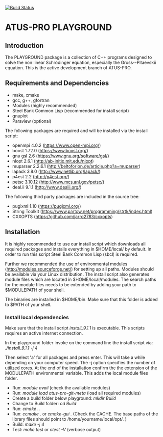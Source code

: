 

[![Build Status](https://travis-ci.org/zeli86/playground.svg?branch=master)](https://travis-ci.org/zeli86/playground)

# **ATUS-PRO PLAYGROUND**
## **Introduction**
The PLAYGROUND package is a collection of C++ programs designed to solve the non linear Schrödinger equation, especially the Gross--Pitaevskii equation. This is the active development branch of ATUS-PRO.

## **Requirements and Dependencies**  

* make, cmake
* gcc, g++, gfortran
* Modules (highly recommended)
* Steel Bank Common Lisp (recommended for install script)
* gnuplot
* Paraview (optional)

The following packages are required and will be installed via the install script:

* openmpi 4.0.2 (https://www.open-mpi.org/)
* boost 1.72.0 (https://www.boost.org/)
* gnu gsl 2.6 (https://www.gnu.org/software/gsl/)
* nlopt 2.6.1 (http://ab-initio.mit.edu/nlopt) 
* muparser 2.2.6.1 (http://beltoforion.de/article.php?a=muparser)
* lapack 3.8.0 (http://www.netlib.org/lapack/)
* p4est 2.2 (http://p4est.org/)
* petsc 3.10.12 (http://www.mcs.anl.gov/petsc/) 
* deal.ii 9.1.1 (http://www.dealii.org/) 

The following third party packages are included in the source tree:

* pugixml 1.10 (https://pugixml.org/)
* String Toolkit (https://www.partow.net/programming/strtk/index.html)
* CXXOPTS (https://github.com/jarro2783/cxxopts)

## **Installation**

It is highly recommended to use our install script which downloads all required packages and installs everything in $HOME/local/ by default. In order to run this script Steel Bank Common Lisp (sbcl) is required.

Further we recommended the use of environmental modules (http://modules.sourceforge.net/) for setting up all paths. Modules should be available via your Linux distribution. The install script also generates module files which are located in $HOME/local/modules. The search paths for the module files needs to be extended by adding your path to $MODULEPATH of your shell.

The binaries are installed in $HOME/bin. Make sure that this folder is added to $PATH of your shell.

### **Install local dependencies**
Make sure that the install script *install_9.1.1* is executable. This scripts requires an active internet connection. 

In the playground folder invoke on the command line the install script via: *./install_9.1.1 -j 4*

Then select 'a' for all packages and press enter. This will take a while depending on your computer speed. The -j option specifies the number of utilized cores. At the end of the installation confirm the the extension of the MODULEPATH environmental variable. This adds the local module files folder. 

* Run: *module avail* (check the available modules) 
* Run: *module load atus-pro-git-meta* (load all required modules)
* Create a build folder below playground: *mkdir Build*
* Change to Build folder: *cd Build*
* Run: *cmake ..*
* Run: *ccmake .* or *cmake-gui .* (Check the CACHE. The base paths of the library files should point to /home/yourname/local/opt/. )
* Build: *make -j 4*
* Test: *make test* or *ctest -V* (verbose output)


   